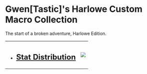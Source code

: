 # Gwen[Tastic]'s Harlowe Custom Macro Collection
The start of a broken adventure, Harlowe Edition.
<table><tr><td>

* ## [Stat Distribution](https://github.com/GwenTastic/Custom-Macros-for-Harlowe/blob/main/documentations/Stat_Distribution.md "Stat Distribution")
</td><td>

![](https://i.imgur.com/GbbtWtT.gif)
</td></tr></table>